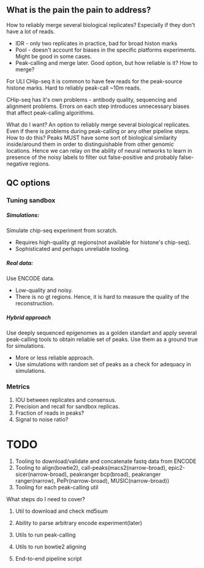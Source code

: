 ## What is the pain the pain to address?
How to reliably merge several biological replicates? Especially if they don't have a lot of reads.
* IDR - only two replicates in practice, bad for broad histon marks
* Pool - doesn't account for biases in the specific platforms experiments. Might be good in some cases.
* Peak-calling and merge later. Good option, but how reliable is it? How to merge?

For ULI CHip-seq it is common to have few reads for the peak-source histone marks. Hard to reliably peak-call ~10m reads. 

CHip-seq has it's own problems - antibody quality, sequencing and alignment problems. Errors on each step introduces 
unnecessary biases that affect peak-calling algorithms.

What do I want? An option to reliably merge several biological replicates. Even if there is problems during peak-calling 
or any other pipeline steps. How to do this? Peaks MUST have some sort of biological similarity inside/around them in order to 
distinguishable from other genomic locations. Hence we can relay on the ability of neural networks to learn in presence 
of the noisy labels to filter out false-positive and probably false-negative regions.
## QC options
### Tuning sandbox
##### Simulations:  
Simulate chip-seq experiment from scratch.  
* Requires high-quality gt regions(not available for histone's chip-seq).  
* Sophisticated and perhaps unreliable tooling.  
##### Real data:
Use ENCODE data.  
* Low-quality and noisy.  
* There is no gt regions. Hence, it is hard to measure the quality of the reconstruction.  
##### Hybrid approach
Use deeply sequenced epigenomes as a golden standart and apply several peak-calling tools to obtain reliable set of 
peaks. Use them as a ground true for simulations.  
* More or less reliable approach.  
* Use simulations with random set of peaks as a check for adequacy in simulations.  
### Metrics
1. IOU between replicates and consensus.
2. Precision and recall for sandbox replicas.
3. Fraction of reads in peaks?
4. Signal to noise ratio?
# TODO
1. Tooling to download/validate and concatenate fastq data from ENCODE
2. Tooling to align(bowtie2), call-peaks(macs2(narrow-broad), epic2-sicer(narrow-broad), 
                                         peakranger bcp(broad), peakranger ranger(narrow),
                                         PePr(narrow-broad), MUSIC(narrow-broad))
3. Tooling for each peak-calling util

What steps do I need to cover?
1. Util to download and check md5sum
2. Ability to parse arbitrary encode experiment(later)
3. Utils to run peak-calling
4. Utils to run bowtie2 aligning 

5. End-to-end pipeline script